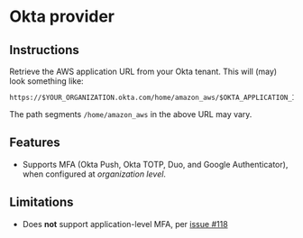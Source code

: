 # Okta provider

## Instructions

Retrieve the AWS application URL from your Okta tenant. This will (may) look something like:

```
https://$YOUR_ORGANIZATION.okta.com/home/amazon_aws/$OKTA_APPLICATION_ID/$OKTA_OTHER_ID
```

The path segments `/home/amazon_aws` in the above URL may vary.

## Features

* Supports MFA (Okta Push, Okta TOTP, Duo, and Google Authenticator), when configured at *organization level*.

## Limitations

* Does **not** support application-level MFA, per [issue #118](https://github.com/tinder-edwardowens/saml2aws/issues/118#issuecomment-355688008)